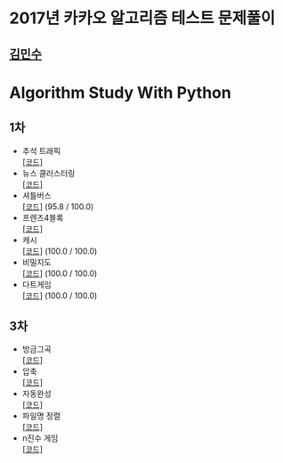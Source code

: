 2017년 카카오 알고리즘 테스트 문제풀이
======================================
[김민수](https://github.com/alstn2468)
-----------------------------

# Algorithm Study With Python

## 1차
- 추석 트래픽<br/>
[[코드]](https://github.com/alstn2468/2017_Kakao_Algorithm_Test/blob/master/1nd/1_추석트래픽.py)
- 뉴스 클러스터링<br/>
[[코드]](https://github.com/alstn2468/2017_Kakao_Algorithm_Test/blob/master/1nd/2_뉴스클러스터링.py)
- 셔틀버스<br/>
[[코드]](https://github.com/alstn2468/2017_Kakao_Algorithm_Test/blob/master/1nd/3_셔틀버스.py) (95.8 / 100.0)
- 프렌즈4블록<br/>
[[코드]](https://github.com/alstn2468/2017_Kakao_Algorithm_Test/blob/master/1nd/4_프렌즈4블록.py)
- 캐시<br/>
[[코드]](https://github.com/alstn2468/2017_Kakao_Algorithm_Test/blob/master/1nd/5_캐시.py) (100.0 / 100.0)
- 비밀지도<br/>
[[코드]](https://github.com/alstn2468/2017_Kakao_Algorithm_Test/blob/master/1nd/6_비밀지도.py) (100.0 / 100.0)
- 다트게임<br/>
[[코드]](https://github.com/alstn2468/2017_Kakao_Algorithm_Test/blob/master/1nd/7_다트게임.py) (100.0 / 100.0)

## 3차
- 방금그곡<br/>
[[코드]](https://github.com/alstn2468/2017_Kakao_Algorithm_Test/blob/master/3nd/1_방금그곡.py)
- 압축<br/>
[[코드]](https://github.com/alstn2468/2017_Kakao_Algorithm_Test/blob/master/3nd/2_압축.py)
- 자동완성<br/>
[[코드]](https://github.com/alstn2468/2017_Kakao_Algorithm_Test/blob/master/3nd/3_자동완성.py)
- 파일명 정렬<br/>
[[코드]](https://github.com/alstn2468/2017_Kakao_Algorithm_Test/blob/master/3nd/4_파일명정렬.py)
- n진수 게임<br/>
[[코드]](https://github.com/alstn2468/2017_Kakao_Algorithm_Test/blob/master/3nd/5_n진수게임.py)
